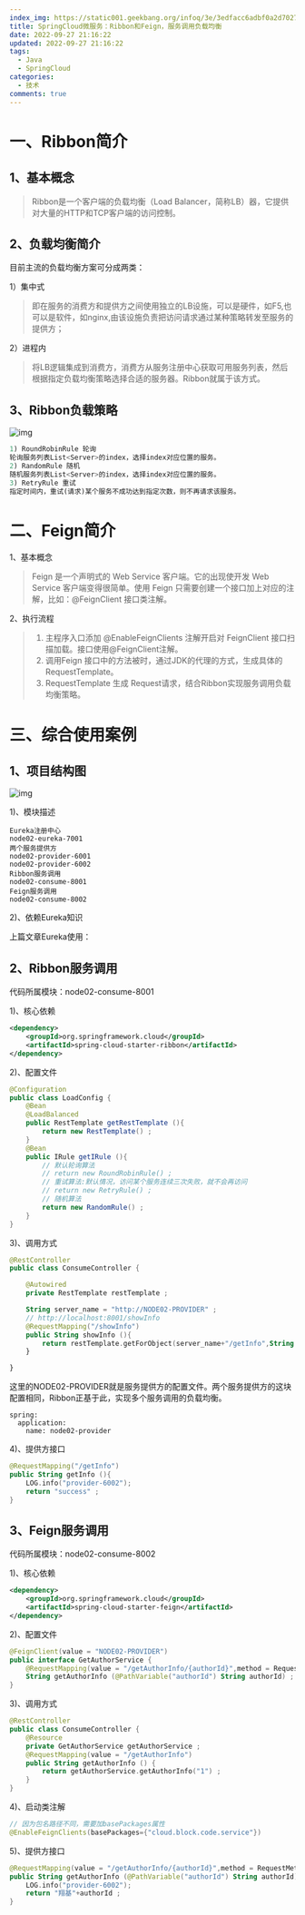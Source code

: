 ```yaml
---
index_img: https://static001.geekbang.org/infoq/3e/3edfacc6adbf0a2d702722e0c6ea6959.jpeg
title: SpringCloud微服务：Ribbon和Feign，服务调用负载均衡
date: 2022-09-27 21:16:22
updated: 2022-09-27 21:16:22
tags:
  - Java
  - SpringCloud
categories:
  - 技术
comments: true
---
```


# 一、Ribbon简介

## 1、基本概念

> Ribbon是一个客户端的负载均衡（Load Balancer，简称LB）器，它提供对大量的HTTP和TCP客户端的访问控制。

## 2、负载均衡简介

目前主流的负载均衡方案可分成两类：

1）集中式

> 即在服务的消费方和提供方之间使用独立的LB设施，可以是硬件，如F5,也可以是软件，如nginx,由该设施负责把访问请求通过某种策略转发至服务的提供方；

2）进程内

> 将LB逻辑集成到消费方，消费方从服务注册中心获取可用服务列表，然后根据指定负载均衡策略选择合适的服务器。Ribbon就属于该方式。

## 3、Ribbon负载策略

![img](https://cdn.jsdelivr.net/gh/wilbur147/cdnPictureBed/article/20211129171508.png)



```dart
1) RoundRobinRule 轮询
轮询服务列表List<Server>的index，选择index对应位置的服务。
2) RandomRule 随机
随机服务列表List<Server>的index，选择index对应位置的服务。
3) RetryRule 重试
指定时间内，重试(请求)某个服务不成功达到指定次数，则不再请求该服务。
```

# 二、Feign简介

1、基本概念

> Feign 是一个声明式的 Web Service 客户端。它的出现使开发 Web Service 客户端变得很简单。使用 Feign 只需要创建一个接口加上对应的注解，比如：@FeignClient 接口类注解。

2、执行流程

> 1. 主程序入口添加 @EnableFeignClients 注解开启对 FeignClient 接口扫描加载。接口使用@FeignClient注解。
> 2. 调用Feign 接口中的方法被时，通过JDK的代理的方式，生成具体的 RequestTemplate。
> 3. RequestTemplate 生成 Request请求，结合Ribbon实现服务调用负载均衡策略。

# 三、综合使用案例

## 1、项目结构图

![img](https://cdn.jsdelivr.net/gh/wilbur147/cdnPictureBed/article/20211129171522.png)

1)、模块描述



```undefined
Eureka注册中心
node02-eureka-7001
两个服务提供方
node02-provider-6001
node02-provider-6002
Ribbon服务调用
node02-consume-8001
Feign服务调用
node02-consume-8002
```

2)、依赖Eureka知识

上篇文章Eureka使用：

## 2、Ribbon服务调用

代码所属模块：node02-consume-8001

1)、核心依赖



```xml
<dependency>
    <groupId>org.springframework.cloud</groupId>
    <artifactId>spring-cloud-starter-ribbon</artifactId>
</dependency>
```

2)、配置文件



```java
@Configuration
public class LoadConfig {
    @Bean
    @LoadBalanced
    public RestTemplate getRestTemplate (){
        return new RestTemplate() ;
    }
    @Bean
    public IRule getIRule (){
        // 默认轮询算法
        // return new RoundRobinRule() ;
        // 重试算法:默认情况，访问某个服务连续三次失败，就不会再访问
        // return new RetryRule() ;
        // 随机算法
        return new RandomRule() ;
    }
}
```

3)、调用方式



```kotlin
@RestController
public class ConsumeController {

    @Autowired
    private RestTemplate restTemplate ;

    String server_name = "http://NODE02-PROVIDER" ;
    // http://localhost:8001/showInfo
    @RequestMapping("/showInfo")
    public String showInfo (){
        return restTemplate.getForObject(server_name+"/getInfo",String.class) ;
    }

}
```

这里的NODE02-PROVIDER就是服务提供方的配置文件。两个服务提供方的这块配置相同，Ribbon正基于此，实现多个服务调用的负载均衡。



```undefined
spring:
  application:
    name: node02-provider
```

4)、提供方接口



```kotlin
@RequestMapping("/getInfo")
public String getInfo (){
    LOG.info("provider-6002");
    return "success" ;
}
```

## 3、Feign服务调用

代码所属模块：node02-consume-8002

1)、核心依赖



```xml
<dependency>
    <groupId>org.springframework.cloud</groupId>
    <artifactId>spring-cloud-starter-feign</artifactId>
</dependency>
```

2)、配置文件



```kotlin
@FeignClient(value = "NODE02-PROVIDER")
public interface GetAuthorService {
    @RequestMapping(value = "/getAuthorInfo/{authorId}",method = RequestMethod.GET)
    String getAuthorInfo (@PathVariable("authorId") String authorId) ;
}
```

3)、调用方式



```kotlin
@RestController
public class ConsumeController {
    @Resource
    private GetAuthorService getAuthorService ;
    @RequestMapping(value = "/getAuthorInfo")
    public String getAuthorInfo () {
        return getAuthorService.getAuthorInfo("1") ;
    }
}
```

4)、启动类注解



```kotlin
// 因为包名路径不同，需要加basePackages属性
@EnableFeignClients(basePackages={"cloud.block.code.service"})
```

5)、提供方接口



```kotlin
@RequestMapping(value = "/getAuthorInfo/{authorId}",method = RequestMethod.GET)
public String getAuthorInfo (@PathVariable("authorId") String authorId) {
    LOG.info("provider-6002");
    return "翔基"+authorId ;
}
```

